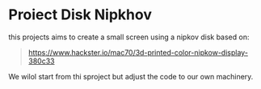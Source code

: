 # Proiect Disk Nipkhov

this projects aims to create a small screen using a nipkov disk based on:
> https://www.hackster.io/mac70/3d-printed-color-nipkow-display-380c33

We wilol start from thi sproject but adjust the code to our own machinery.

